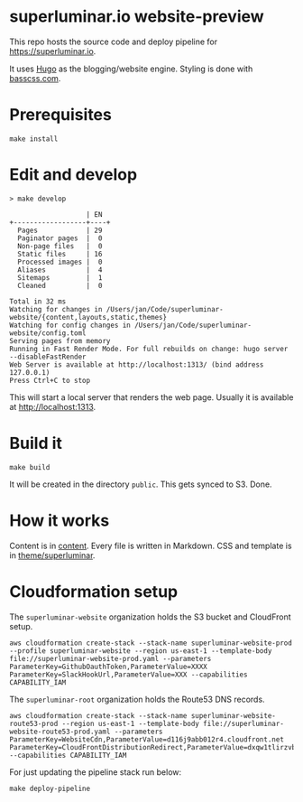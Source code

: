 # superluminar.io website-preview

This repo hosts the source code and deploy pipeline for https://superluminar.io.

It uses [Hugo](gohugo.io) as the blogging/website engine.
Styling is done with [basscss.com](basscss.com).

# Prerequisites

```
make install
```

# Edit and develop

```
> make develop

                   | EN
+------------------+----+
  Pages            | 29
  Paginator pages  |  0
  Non-page files   |  0
  Static files     | 16
  Processed images |  0
  Aliases          |  4
  Sitemaps         |  1
  Cleaned          |  0

Total in 32 ms
Watching for changes in /Users/jan/Code/superluminar-website/{content,layouts,static,themes}
Watching for config changes in /Users/jan/Code/superluminar-website/config.toml
Serving pages from memory
Running in Fast Render Mode. For full rebuilds on change: hugo server --disableFastRender
Web Server is available at http://localhost:1313/ (bind address 127.0.0.1)
Press Ctrl+C to stop
```

This will start a local server that renders the web page. Usually it is available at [http://localhost:1313](http://localhost:1313/). 

# Build it
```
make build
```
It will be created in the directory `public`. This gets synced to S3. Done.

# How it works

Content is in [content](content). Every file is written in Markdown. CSS and template is in [theme/superluminar](theme/superluminar).

# Cloudformation setup

The `superluminar-website` organization holds the S3 bucket and CloudFront setup.

```
aws cloudformation create-stack --stack-name superluminar-website-prod --profile superluminar-website --region us-east-1 --template-body file://superluminar-website-prod.yaml --parameters ParameterKey=GithubOauthToken,ParameterValue=XXXX ParameterKey=SlackHookUrl,ParameterValue=XXX --capabilities CAPABILITY_IAM
```

The `superluminar-root` organization holds the Route53 DNS records.
```
aws cloudformation create-stack --stack-name superluminar-website-route53-prod --region us-east-1 --template-body file://superluminar-website-route53-prod.yaml --parameters ParameterKey=WebsiteCdn,ParameterValue=d116j9abb012r4.cloudfront.net ParameterKey=CloudFrontDistributionRedirect,ParameterValue=dxqw1tlirzvbi.cloudfront.net --capabilities CAPABILITY_IAM
```

For just updating the pipeline stack run below:
```
make deploy-pipeline
```
